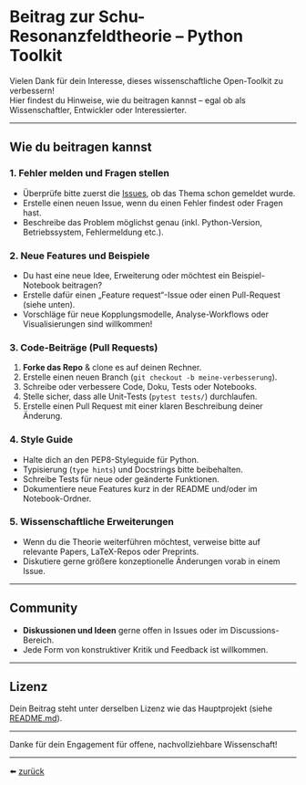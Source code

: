 # Beitrag zur Schu-Resonanzfeldtheorie – Python Toolkit

Vielen Dank für dein Interesse, dieses wissenschaftliche Open-Toolkit zu verbessern!  
Hier findest du Hinweise, wie du beitragen kannst – egal ob als Wissenschaftler, Entwickler oder Interessierter.

---

## Wie du beitragen kannst

### 1. Fehler melden und Fragen stellen

- Überprüfe bitte zuerst die [Issues](https://github.com/DominicReneSchu/public/issues), ob das Thema schon gemeldet wurde.
- Erstelle einen neuen Issue, wenn du einen Fehler findest oder Fragen hast.
- Beschreibe das Problem möglichst genau (inkl. Python-Version, Betriebssystem, Fehlermeldung etc.).

### 2. Neue Features und Beispiele

- Du hast eine neue Idee, Erweiterung oder möchtest ein Beispiel-Notebook beitragen?
- Erstelle dafür einen „Feature request“-Issue oder einen Pull-Request (siehe unten).
- Vorschläge für neue Kopplungsmodelle, Analyse-Workflows oder Visualisierungen sind willkommen!

### 3. Code-Beiträge (Pull Requests)

1. **Forke das Repo** & clone es auf deinen Rechner.
2. Erstelle einen neuen Branch (`git checkout -b meine-verbesserung`).
3. Schreibe oder verbessere Code, Doku, Tests oder Notebooks.
4. Stelle sicher, dass alle Unit-Tests (`pytest tests/`) durchlaufen.
5. Erstelle einen Pull Request mit einer klaren Beschreibung deiner Änderung.

### 4. Style Guide

- Halte dich an den PEP8-Styleguide für Python.
- Typisierung (`type hints`) und Docstrings bitte beibehalten.
- Schreibe Tests für neue oder geänderte Funktionen.
- Dokumentiere neue Features kurz in der README und/oder im Notebook-Ordner.

### 5. Wissenschaftliche Erweiterungen

- Wenn du die Theorie weiterführen möchtest, verweise bitte auf relevante Papers, LaTeX-Repos oder Preprints.
- Diskutiere gerne größere konzeptionelle Änderungen vorab in einem Issue.

---

## Community

- **Diskussionen und Ideen** gerne offen in Issues oder im Discussions-Bereich.
- Jede Form von konstruktiver Kritik und Feedback ist willkommen.

---

## Lizenz

Dein Beitrag steht unter derselben Lizenz wie das Hauptprojekt (siehe [README.md](README.md)).

---

Danke für dein Engagement für offene, nachvollziehbare Wissenschaft!

---

⬅️ [zurück](README.md)